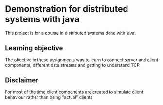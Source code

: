 # Demonstration for distributed systems with java

This project is for a course in distributed systems done with java.

## Learning objective

The obective in these assignments was to learn to connect server and client components, different data streams and getting to understand TCP.

## Disclaimer

For most of the time client components are created to simulate client behaviour rather than being "actual" clients

